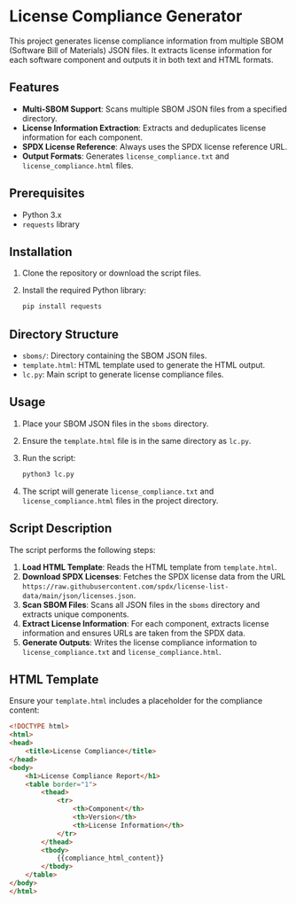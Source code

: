 # License Compliance Generator

This project generates license compliance information from multiple SBOM (Software Bill of Materials) JSON files. It extracts license information for each software component and outputs it in both text and HTML formats.

## Features

- **Multi-SBOM Support**: Scans multiple SBOM JSON files from a specified directory.
- **License Information Extraction**: Extracts and deduplicates license information for each component.
- **SPDX License Reference**: Always uses the SPDX license reference URL.
- **Output Formats**: Generates `license_compliance.txt` and `license_compliance.html` files.

## Prerequisites

- Python 3.x
- `requests` library

## Installation

1. Clone the repository or download the script files.
2. Install the required Python library:

    ```bash
    pip install requests
    ```

## Directory Structure

- `sboms/`: Directory containing the SBOM JSON files.
- `template.html`: HTML template used to generate the HTML output.
- `lc.py`: Main script to generate license compliance files.

## Usage

1. Place your SBOM JSON files in the `sboms` directory.
2. Ensure the `template.html` file is in the same directory as `lc.py`.
3. Run the script:

    ```bash
    python3 lc.py
    ```

4. The script will generate `license_compliance.txt` and `license_compliance.html` files in the project directory.

## Script Description

The script performs the following steps:

1. **Load HTML Template**: Reads the HTML template from `template.html`.
2. **Download SPDX Licenses**: Fetches the SPDX license data from the URL `https://raw.githubusercontent.com/spdx/license-list-data/main/json/licenses.json`.
3. **Scan SBOM Files**: Scans all JSON files in the `sboms` directory and extracts unique components.
4. **Extract License Information**: For each component, extracts license information and ensures URLs are taken from the SPDX data.
5. **Generate Outputs**: Writes the license compliance information to `license_compliance.txt` and `license_compliance.html`.

## HTML Template

Ensure your `template.html` includes a placeholder for the compliance content:

```html
<!DOCTYPE html>
<html>
<head>
    <title>License Compliance</title>
</head>
<body>
    <h1>License Compliance Report</h1>
    <table border="1">
        <thead>
            <tr>
                <th>Component</th>
                <th>Version</th>
                <th>License Information</th>
            </tr>
        </thead>
        <tbody>
            {{compliance_html_content}}
        </tbody>
    </table>
</body>
</html>
